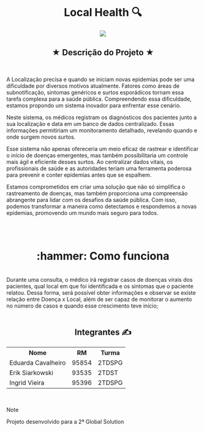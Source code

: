 <h1 align="center">Local Health 🔍</h1>

<p align="center">
<img loading="lazy" src="https://img.shields.io/badge/status%3A-conclu%C3%ADdo-green"/>
</p>

<h2 align="center">★ Descrição do Projeto ★</h2>
<br>

<p> A Localização precisa e quando se iniciam novas epidemias pode ser uma dificuldade por diversos motivos atualmente. Fatores como áreas de subnotificação, sintomas genéricos e surtos esporádicos tornam essa tarefa complexa para a saúde pública. Compreendendo essa dificuldade, estamos propondo um sistema inovador para enfrentar esse cenário. </p>
<p> Neste sistema, os médicos registram os diagnósticos dos pacientes junto a sua localização e data em um banco de dados centralizado. Essas informações permitiriam um monitoramento detalhado, revelando quando e onde surgem novos surtos.</p>
<p> Esse sistema não apenas ofereceria um meio eficaz de rastrear e identificar o início de doenças emergentes, mas também possibilitaria um controle mais ágil e eficiente desses surtos. Ao centralizar dados vitais, os profissionais de saúde e as autoridades teriam uma ferramenta poderosa para prevenir e conter epidemias antes que se espalhem.</p>
<p> Estamos comprometidos em criar uma solução que não só simplifica o rastreamento de doenças, mas também proporciona uma compreensão abrangente para lidar com os desafios da saúde pública. Com isso, podemos transformar a maneira como detectamos e respondemos a novas epidemias, promovendo um mundo mais seguro para todos.</p>
<br>
<br>

 <h1 align="center">:hammer: Como funciona</h1>

<br>
 Durante uma consulta, o médico irá registrar casos de doenças 
virais dos pacientes, qual local em que foi identificada e os sintomas que o paciente relatou. Dessa 
forma, será possível obter informações e observar se existe relação entre 
Doença x Local, além de ser capaz de monitorar o aumento no número de casos e quando esse crescimento teve início;
<br>
<br>


<h2 align="center"> Integrantes ✍️ </h2>


<table align="center">
  <tr>
    <th>Nome</th>
    <th>RM</th>
    <th>Turma</th>
  </tr>
  <tr>
    <td>Eduarda Cavalheiro</td>
    <td>95854</td>
    <td>2TDSPG</td>
  </tr>
  <tr>
    <td>Erik Siarkowski</td>
    <td>93535</td>
    <td>2TDST</td>
  </tr>
  <tr>
    <td>Ingrid Vieira</td>
    <td>95396</td>
    <td>2TDSPG</td>
  </tr>
</table>


<br>



> [!NOTE]
> Projeto desenvolvido para a 2ª Global Solution
